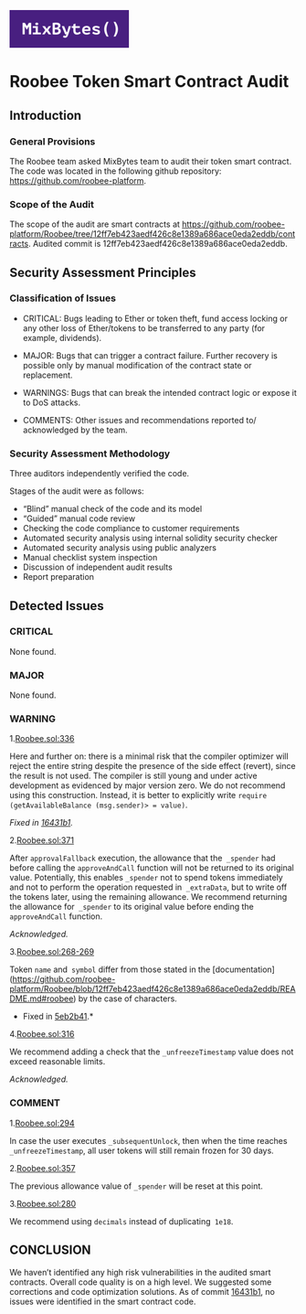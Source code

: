 ![](MixBytes.png)

# Roobee Token Smart Contract Audit

## Introduction

### General Provisions

The Roobee team asked MixBytes team to audit their token smart contract. The code was located in the following github repository: https://github.com/roobee-platform.

### Scope of the Audit

The scope of the audit are smart contracts at https://github.com/roobee-platform/Roobee/tree/12ff7eb423aedf426c8e1389a686ace0eda2eddb/contracts.
Audited commit is 12ff7eb423aedf426c8e1389a686ace0eda2eddb.


## Security Assessment Principles

### Classification of Issues

* CRITICAL: Bugs leading to Ether or token theft, fund access locking or any other loss of Ether/tokens to be transferred to any party (for example, dividends). 

* MAJOR: Bugs that can trigger a contract failure. Further recovery is possible only by manual modification of the contract state or replacement. 

* WARNINGS: Bugs that can break the intended contract logic or expose it to DoS attacks. 

* COMMENTS: Other issues and recommendations reported to/ acknowledged by the team.


### Security Assessment Methodology

Three auditors independently verified the code.

Stages of the audit were as follows:

* “Blind” manual check of the code and its model 
* “Guided” manual code review
* Checking the code compliance to customer requirements 
* Automated security analysis using internal solidity security checker
* Automated security analysis using public analyzers
* Manual checklist system inspection
* Discussion of independent audit results
* Report preparation


## Detected Issues

### CRITICAL

None found.


### MAJOR

None found.


### WARNING

1.[Roobee.sol:336](https://github.com/roobee-platform/Roobee/blob/12ff7eb423aedf426c8e1389a686ace0eda2eddb/contracts/Roobee.sol#L336)

Here and further on: there is a minimal risk that the compiler optimizer will reject the entire string despite the presence of the side effect (revert), since the result is not used. The compiler is still young and under active development as evidenced by major version zero.
We do not recommend using this construction. Instead, it is better to explicitly write `require (getAvailableBalance (msg.sender)> = value)`.

*Fixed in
[16431b1](https://github.com/roobee-platform/Roobee/commit/16431b13ca376a8ad5375b49cacc2d71a1029040).*

2.[Roobee.sol:371](https://github.com/roobee-platform/Roobee/blob/12ff7eb423aedf426c8e1389a686ace0eda2eddb/contracts/Roobee.sol#L371)

After `approvalFallback` execution, the allowance that the` _spender` had before calling the `approveAndCall` function will not be returned to its original value. Potentially, this enables `_spender` not to spend tokens immediately and not to perform the operation requested in` _extraData`, but to write off the tokens later, using the remaining allowance.
We recommend returning the allowance for` _spender` to its original value before ending the `approveAndCall` function.

*Acknowledged.*

3.[Roobee.sol:268-269](https://github.com/roobee-platform/Roobee/blob/12ff7eb423aedf426c8e1389a686ace0eda2eddb/contracts/Roobee.sol#L268-L269)

Token `name` and` symbol` differ from those stated in the [documentation] (https://github.com/roobee-platform/Roobee/blob/12ff7eb423aedf426c8e1389a686ace0eda2eddb/README.md#roobee) by the case of characters.

* Fixed in
[5eb2b41](https://github.com/roobee-platform/Roobee/commit/5eb2b41159de6b2693cc97a50bf3bb9efba2d66b).*

4.[Roobee.sol:316](https://github.com/roobee-platform/Roobee/blob/12ff7eb423aedf426c8e1389a686ace0eda2eddb/contracts/Roobee.sol#L316)

We recommend adding a check that the `_unfreezeTimestamp` value does not exceed reasonable limits.

*Acknowledged.*


### COMMENT

1.[Roobee.sol:294](https://github.com/roobee-platform/Roobee/blob/12ff7eb423aedf426c8e1389a686ace0eda2eddb/contracts/Roobee.sol#L294)

In case the user executes `_subsequentUnlock`, then when the time reaches ` _unfreezeTimestamp`, all user tokens will still remain frozen for 30 days.

2.[Roobee.sol:357](https://github.com/roobee-platform/Roobee/blob/12ff7eb423aedf426c8e1389a686ace0eda2eddb/contracts/Roobee.sol#L357)

The previous allowance value of `_spender` will be reset at this point.

3.[Roobee.sol:280](https://github.com/roobee-platform/Roobee/blob/12ff7eb423aedf426c8e1389a686ace0eda2eddb/contracts/Roobee.sol#L280)

We recommend using `decimals` instead of duplicating` 1e18`.


## CONCLUSION

We haven’t identified any high risk vulnerabilities in the audited smart contracts. Overall code quality is on a high level. We suggested some corrections and code optimization solutions.
As of commit [16431b1](https://github.com/roobee-platform/Roobee/tree/16431b13ca376a8ad5375b49cacc2d71a1029040/contracts), no issues were identified in the smart contract code.
